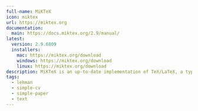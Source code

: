 ```yaml
---
full-name: MiKTeX
icon: miktex
url: https://miktex.org
documentation:
  main: https://docs.miktex.org/2.9/manual/
latest:
  version: 2.9.6809
  installers:
    mac: https://miktex.org/download
    windows: https://miktex.org/download
    linux: https://miktex.org/download
description: MiKTeX is an up-to-date implementation of TeX/LaTeX, a typesetting system intended for the creation of beautiful books.
tags:
  - lehman
  - simple-cv
  - simple-paper
  - text
---
```

